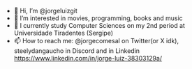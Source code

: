 - 👋 Hi, I’m @jorgeluizgit
- 👀 I’m interested in movies, programming, books and music
- 🌱 I currently study Computer Sciences on my 2nd period at Universidade Tiradentes (Sergipe)
- 📫 How to reach me: @jorgecomesal on Twitter(or X idk), steelydangaucho in Discord and in Linkedin https://www.linkedin.com/in/jorge-luiz-38303129a/

<!---
jorgeluizgit/jorgeluizgit is a ✨ special ✨ repository because its `README.md` (this file) appears on your GitHub profile.
You can click the Preview link to take a look at your changes.
--->
